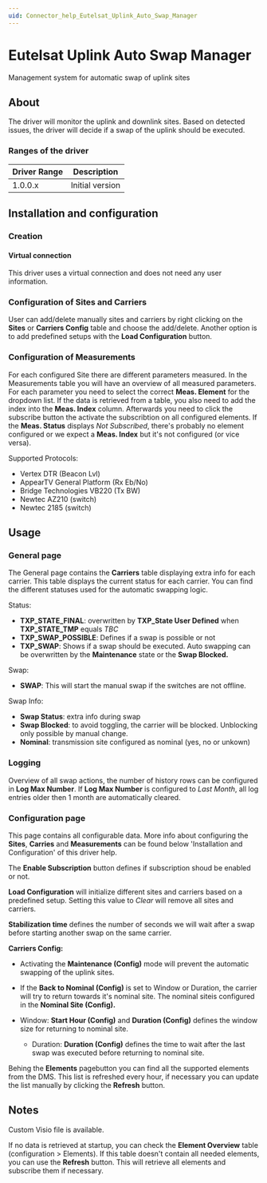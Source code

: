 ```yaml
---
uid: Connector_help_Eutelsat_Uplink_Auto_Swap_Manager
---
```


# Eutelsat Uplink Auto Swap Manager

Management system for automatic swap of uplink sites

## About

The driver will monitor the uplink and downlink sites. Based on detected issues, the driver will decide if a swap of the uplink should be executed.

### Ranges of the driver

| **Driver Range** | **Description** |
|------------------|-----------------|
| 1.0.0.x          | Initial version |

## Installation and configuration

### Creation

#### Virtual connection

This driver uses a virtual connection and does not need any user information.

### Configuration of Sites and Carriers

User can add/delete manually sites and carriers by right clicking on the **Sites** or **Carriers Config** table and choose the add/delete. Another option is to add predefined setups with the **Load Configuration** button.

### Configuration of Measurements

For each configured Site there are different parameters measured. In the Measurements table you will have an overview of all measured parameters. For each parameter you need to select the correct **Meas. Element** for the dropdown list. If the data is retrieved from a table, you also need to add the index into the **Meas. Index** column. Afterwards you need to click the subscribe button the activate the subscribtion on all configured elements. If the **Meas. Status** displays *Not Subscribed*, there's probably no element configured or we expect a **Meas. Index** but it's not configured (or vice versa).

Supported Protocols:

- Vertex DTR (Beacon Lvl)
- AppearTV General Platform (Rx Eb/No)
- Bridge Technologies VB220 (Tx BW)
- Newtec AZ210 (switch)
- Newtec 2185 (switch)

## Usage

### General page

The General page contains the **Carriers** table displaying extra info for each carrier. This table displays the current status for each carrier. You can find the different statuses used for the automatic swapping logic.

Status:

- **TXP_STATE_FINAL**: overwritten by **TXP_State User Defined** when **TXP_STATE_TMP** equals *TBC*
- **TXP_SWAP_POSSIBLE**: Defines if a swap is possible or not
- **TXP_SWAP**: Shows if a swap should be executed. Auto swapping can be overwritten by the **Maintenance** state or the **Swap Blocked.**

Swap:

- **SWAP**: This will start the manual swap if the switches are not offline.

Swap Info:

- **Swap Status**: extra info during swap
- **Swap Blocked**: to avoid toggling, the carrier will be blocked. Unblocking only possible by manual change.
- **Nominal**: transmission site configured as nominal (yes, no or unkown)

### Logging

Overview of all swap actions, the number of history rows can be configured in **Log Max Number**. If **Log Max Number** is configured to *Last Month*, all log entries older then 1 month are automatically cleared.

### Configuration page

This page contains all configurable data. More info about configuring the **Sites**, **Carries** and **Measurements** can be found below 'Installation and Configuration' of this driver help.

The **Enable Subscription** button defines if subscription shoud be enabled or not.

**Load Configuration** will initialize different sites and carriers based on a predefined setup. Setting this value to *Clear* will remove all sites and carriers.

**Stabilization time** defines the number of seconds we will wait after a swap before starting another swap on the same carrier.

**Carriers Config:**

- Activating the **Maintenance (Config)** mode will prevent the automatic swapping of the uplink sites.

- If the **Back to Nominal (Config)** is set to Window or Duration, the carrier will try to return towards it's nominal site. The nominal siteis configured in the **Nominal Site (Config).**

- Window: **Start Hour (Config)** and **Duration (Config)** defines the window size for returning to nominal site.
  - Duration: **Duration (Config)** defines the time to wait after the last swap was executed before returning to nominal site.

Behing the **Elements** pagebutton you can find all the supported elements from the DMS. This list is refreshed every hour, if necessary you can update the list manually by clicking the **Refresh** button.

## Notes

Custom Visio file is available.

If no data is retrieved at startup, you can check the **Element Overview** table (configuration \> Elements). If this table doesn't contain all needed elements, you can use the **Refresh** button. This will retrieve all elements and subscribe them if necessary.
